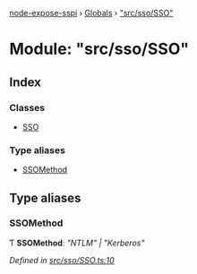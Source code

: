 [node-expose-sspi](../README.md) › [Globals](../globals.md) › ["src/sso/SSO"](_src_sso_sso_.md)

# Module: "src/sso/SSO"

## Index

### Classes

* [SSO](../classes/_src_sso_sso_.sso.md)

### Type aliases

* [SSOMethod](_src_sso_sso_.md#ssomethod)

## Type aliases

###  SSOMethod

Ƭ **SSOMethod**: *"NTLM" | "Kerberos"*

*Defined in [src/sso/SSO.ts:10](https://github.com/jlguenego/node-expose-sspi/blob/8286242/src/sso/SSO.ts#L10)*
